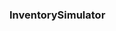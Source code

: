 ### InventorySimulator

<!--
**Johndoe557/JohnDoe557** is a ✨ _special_ ✨ repository because its `README.md` (this file) appears on your GitHub profile.

Here are some ideas to get you started:

- 🔭 I’m currently working on making a game inventroy system.
- 🌱 I’m currently learning C++ and data structure
- 👯 I’m looking to collaborate on ...
- 🤔 I’m looking for help with simulator which can show the game status configuration by item of inventory
- 📫 How to reach me: kmjun510@naver.com or comments
-->
 
